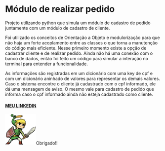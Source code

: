 # Módulo de realizar pedido

Projeto utilizando python que simula um módulo de cadastro de pedido juntamente com um módulo de cadastro de cliente.

Foi utilizado os conceitos de Orientação a Objeto e modulorização para que não haja um forte acoplamento entre as classes o que torna a manutenção do código mais eficiente. Nesse primeiro momento existe a opção de cadastrar cliente e de realizar pedido. Ainda não há uma conexão com o banco de dados, então foi feito um código para simular a interação no terminal para entender a funcionalidade.

As informações são registradas em um dicionário com uma key de cpf e com um dicionário aninhado de valores para representar os demais valores. Caso o sistema encontre o cliente já cadastrado com o cpf informado, ele dá uma mensagem de aviso. O mesmo vale para cadastro de pedido que informa caso o cpf informado ainda não esteja cadastrado como cliente.   


#### [MEU LINKEDIN](https://www.linkedin.com/in/joão-martins-62859a216/)


<img src="6a2f3eb1c8fa8980d954651a1582c572.png" alt="drawing" width="100" height =100/>Obrigado!! 
